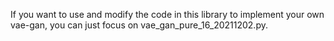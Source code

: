 If you want to use and modify the code in this library to implement your own vae-gan, you can just focus on vae_gan_pure_16_20211202.py.
